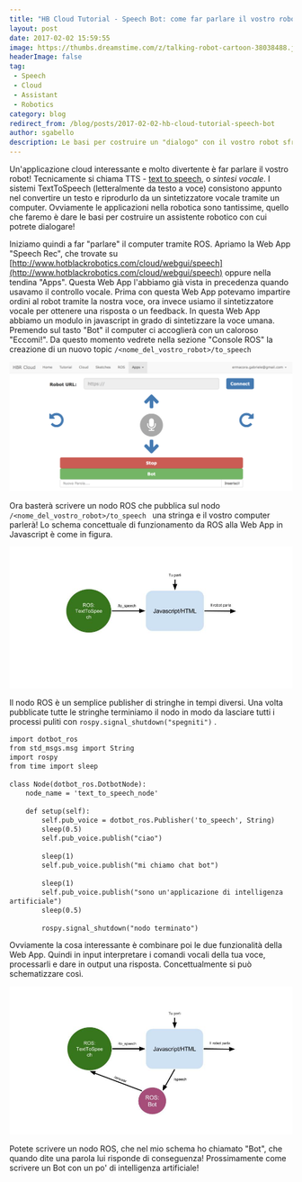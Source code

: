```yaml
---
title: "HB Cloud Tutorial - Speech Bot: come far parlare il vostro robot"
layout: post
date: 2017-02-02 15:59:55
image: https://thumbs.dreamstime.com/z/talking-robot-cartoon-38038488.jpg
headerImage: false
tag:
 - Speech
 - Cloud
 - Assistant
 - Robotics
category: blog
redirect_from: /blog/posts/2017-02-02-hb-cloud-tutorial-speech-bot
author: sgabello
description: Le basi per costruire un "dialogo" con il vostro robot sfruttando le funzionalità di sintesi e riconoscimento vocale.
---
```


Un'applicazione cloud interessante e molto divertente è far parlare il vostro robot!
Tecnicamente si chiama TTS - [text to speech](https://en.wikipedia.org/wiki/Speech_synthesis), o *sintesi vocale*. I sistemi TextToSpeech (letteralmente da testo a voce) consistono appunto nel convertire un testo e riprodurlo da un sintetizzatore vocale tramite un computer. Ovviamente le applicazioni nella robotica sono tantissime, quello che faremo è dare le basi per costruire un assistente robotico con cui potrete dialogare!

Iniziamo quindi a far "parlare" il computer tramite ROS. Apriamo la Web App "Speech Rec", che trovate su [http://www.hotblackrobotics.com/cloud/webgui/speech](http://www.hotblackrobotics.com/cloud/webgui/speech) oppure nella tendina "Apps". Questa Web App l'abbiamo già vista in precedenza quando usavamo il controllo vocale. Prima con questa Web App potevamo impartire ordini al robot tramite la nostra voce, ora invece usiamo il sintetizzatore vocale per ottenere una risposta o un feedback. In questa Web App abbiamo un modulo in javascript in grado di sintetizzare la voce umana. Premendo sul tasto "Bot" il computer ci accoglierà con un caloroso "Eccomi!". Da questo momento vedrete nella sezione "Console ROS" la creazione di un nuovo topic ```/<nome_del_vostro_robot>/to_speech ```


![speech recognition cloud web app ](https://raw.githubusercontent.com/sgabello1/Dotbot-Kit-e-Tutorial/master/speech%20bot/web%20app%202.png)

Ora basterà scrivere un nodo ROS che pubblica sul nodo ```/<nome_del_vostro_robot>/to_speech ``` una stringa e il vostro computer parlerà! Lo schema concettuale di funzionamento da ROS  alla Web App in Javascript è come in figura.

![ROS speech recognition cloud]( https://raw.githubusercontent.com/sgabello1/Dotbot-Kit-e-Tutorial/master/speech%20bot/ROSspeech4444.png )

Il nodo ROS è un semplice publisher di stringhe in tempi diversi. Una volta pubblicate tutte le stringhe terminiamo il nodo in modo da lasciare tutti i processi puliti con ``` rospy.signal_shutdown("spegniti") ``` .

```
import dotbot_ros
from std_msgs.msg import String
import rospy
from time import sleep

class Node(dotbot_ros.DotbotNode):
    node_name = 'text_to_speech_node'

    def setup(self):
        self.pub_voice = dotbot_ros.Publisher('to_speech', String)
        sleep(0.5)
        self.pub_voice.publish("ciao")

        sleep(1)
        self.pub_voice.publish("mi chiamo chat bot")

        sleep(1)
        self.pub_voice.publish("sono un'applicazione di intelligenza artificiale")
        sleep(0.5)

        rospy.signal_shutdown("nodo terminato")
```

Ovviamente la cosa interessante è combinare poi le due funzionalità della Web App. Quindi in input interpretare i comandi vocali della tua voce, processarli e dare in output una risposta. Concettualmente si può schematizzare così.

![bot ROS speech Text to Speech](https://raw.githubusercontent.com/sgabello1/Dotbot-Kit-e-Tutorial/master/speech%20bot/botSpeechROS2.png )

Potete scrivere un nodo ROS, che nel mio schema ho chiamato "Bot", che quando dite una parola lui risponde di conseguenza! Prossimamente come scrivere un Bot con un po' di intelligenza artificiale!
